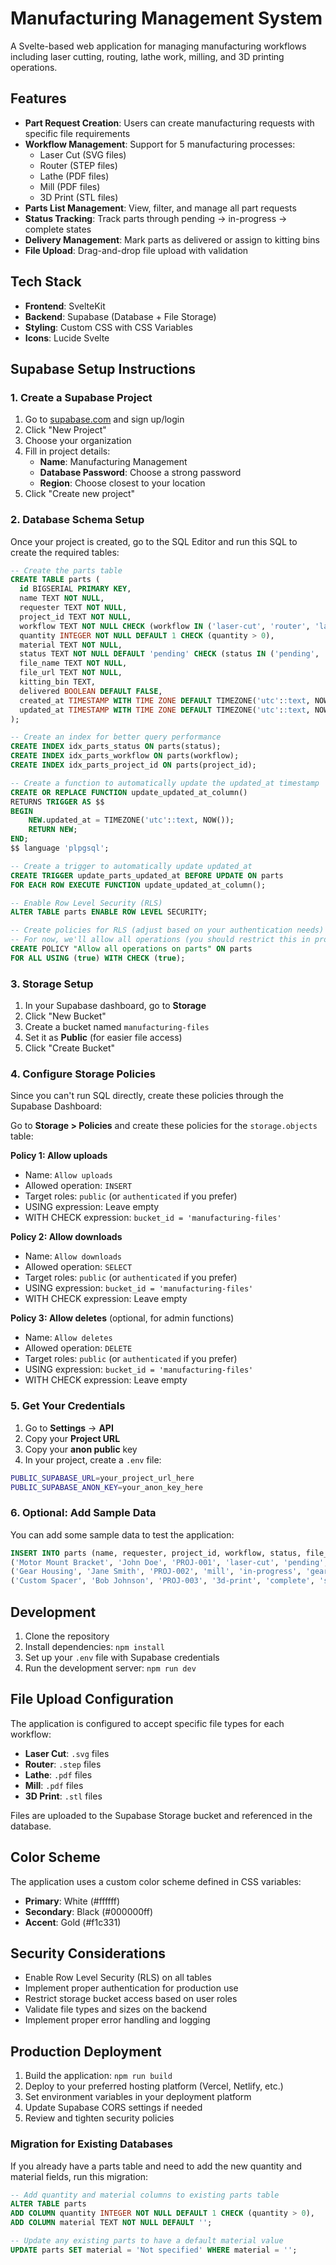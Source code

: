 # Manufacturing Management System

A Svelte-based web application for managing manufacturing workflows including laser cutting, routing, lathe work, milling, and 3D printing operations.

## Features

- **Part Request Creation**: Users can create manufacturing requests with specific file requirements
- **Workflow Management**: Support for 5 manufacturing processes:
  - Laser Cut (SVG files)
  - Router (STEP files)  
  - Lathe (PDF files)
  - Mill (PDF files)
  - 3D Print (STL files)
- **Parts List Management**: View, filter, and manage all part requests
- **Status Tracking**: Track parts through pending → in-progress → complete states
- **Delivery Management**: Mark parts as delivered or assign to kitting bins
- **File Upload**: Drag-and-drop file upload with validation

## Tech Stack

- **Frontend**: SvelteKit
- **Backend**: Supabase (Database + File Storage)
- **Styling**: Custom CSS with CSS Variables
- **Icons**: Lucide Svelte

## Supabase Setup Instructions

### 1. Create a Supabase Project

1. Go to [supabase.com](https://supabase.com) and sign up/login
2. Click "New Project"
3. Choose your organization
4. Fill in project details:
   - **Name**: Manufacturing Management
   - **Database Password**: Choose a strong password
   - **Region**: Choose closest to your location
5. Click "Create new project"

### 2. Database Schema Setup

Once your project is created, go to the SQL Editor and run this SQL to create the required tables:

```sql
-- Create the parts table
CREATE TABLE parts (
  id BIGSERIAL PRIMARY KEY,
  name TEXT NOT NULL,
  requester TEXT NOT NULL,
  project_id TEXT NOT NULL,
  workflow TEXT NOT NULL CHECK (workflow IN ('laser-cut', 'router', 'lathe', 'mill', '3d-print')),
  quantity INTEGER NOT NULL DEFAULT 1 CHECK (quantity > 0),
  material TEXT NOT NULL,
  status TEXT NOT NULL DEFAULT 'pending' CHECK (status IN ('pending', 'in-progress', 'complete')),
  file_name TEXT NOT NULL,
  file_url TEXT NOT NULL,
  kitting_bin TEXT,
  delivered BOOLEAN DEFAULT FALSE,
  created_at TIMESTAMP WITH TIME ZONE DEFAULT TIMEZONE('utc'::text, NOW()) NOT NULL,
  updated_at TIMESTAMP WITH TIME ZONE DEFAULT TIMEZONE('utc'::text, NOW()) NOT NULL
);

-- Create an index for better query performance
CREATE INDEX idx_parts_status ON parts(status);
CREATE INDEX idx_parts_workflow ON parts(workflow);
CREATE INDEX idx_parts_project_id ON parts(project_id);

-- Create a function to automatically update the updated_at timestamp
CREATE OR REPLACE FUNCTION update_updated_at_column()
RETURNS TRIGGER AS $$
BEGIN
    NEW.updated_at = TIMEZONE('utc'::text, NOW());
    RETURN NEW;
END;
$$ language 'plpgsql';

-- Create a trigger to automatically update updated_at
CREATE TRIGGER update_parts_updated_at BEFORE UPDATE ON parts
FOR EACH ROW EXECUTE FUNCTION update_updated_at_column();

-- Enable Row Level Security (RLS)
ALTER TABLE parts ENABLE ROW LEVEL SECURITY;

-- Create policies for RLS (adjust based on your authentication needs)
-- For now, we'll allow all operations (you should restrict this in production)
CREATE POLICY "Allow all operations on parts" ON parts
FOR ALL USING (true) WITH CHECK (true);
```

### 3. Storage Setup

1. In your Supabase dashboard, go to **Storage**
2. Click "New Bucket"
3. Create a bucket named `manufacturing-files`
4. Set it as **Public** (for easier file access)
5. Click "Create Bucket"

### 4. Configure Storage Policies

Since you can't run SQL directly, create these policies through the Supabase Dashboard:

Go to **Storage > Policies** and create these policies for the `storage.objects` table:

**Policy 1: Allow uploads**
- Name: `Allow uploads`
- Allowed operation: `INSERT`
- Target roles: `public` (or `authenticated` if you prefer)
- USING expression: Leave empty
- WITH CHECK expression: `bucket_id = 'manufacturing-files'`

**Policy 2: Allow downloads**
- Name: `Allow downloads`  
- Allowed operation: `SELECT`
- Target roles: `public` (or `authenticated` if you prefer)
- USING expression: `bucket_id = 'manufacturing-files'`
- WITH CHECK expression: Leave empty

**Policy 3: Allow deletes** (optional, for admin functions)
- Name: `Allow deletes`
- Allowed operation: `DELETE`
- Target roles: `public` (or `authenticated` if you prefer)  
- USING expression: `bucket_id = 'manufacturing-files'`
- WITH CHECK expression: Leave empty

### 5. Get Your Credentials

1. Go to **Settings** → **API**
2. Copy your **Project URL**
3. Copy your **anon public** key
4. In your project, create a `.env` file:

```bash
PUBLIC_SUPABASE_URL=your_project_url_here
PUBLIC_SUPABASE_ANON_KEY=your_anon_key_here
```

### 6. Optional: Add Sample Data

You can add some sample data to test the application:

```sql
INSERT INTO parts (name, requester, project_id, workflow, status, file_name, file_url) VALUES
('Motor Mount Bracket', 'John Doe', 'PROJ-001', 'laser-cut', 'pending', 'motor_mount.svg', 'https://example.com/motor_mount.svg'),
('Gear Housing', 'Jane Smith', 'PROJ-002', 'mill', 'in-progress', 'gear_housing.pdf', 'https://example.com/gear_housing.pdf'),
('Custom Spacer', 'Bob Johnson', 'PROJ-003', '3d-print', 'complete', 'spacer.stl', 'https://example.com/spacer.stl');
```

## Development

1. Clone the repository
2. Install dependencies: `npm install`
3. Set up your `.env` file with Supabase credentials
4. Run the development server: `npm run dev`

## File Upload Configuration

The application is configured to accept specific file types for each workflow:

- **Laser Cut**: `.svg` files
- **Router**: `.step` files
- **Lathe**: `.pdf` files
- **Mill**: `.pdf` files
- **3D Print**: `.stl` files

Files are uploaded to the Supabase Storage bucket and referenced in the database.

## Color Scheme

The application uses a custom color scheme defined in CSS variables:

- **Primary**: White (#ffffff)
- **Secondary**: Black (#000000ff)
- **Accent**: Gold (#f1c331)

## Security Considerations

- Enable Row Level Security (RLS) on all tables
- Implement proper authentication for production use
- Restrict storage bucket access based on user roles
- Validate file types and sizes on the backend
- Implement proper error handling and logging

## Production Deployment

1. Build the application: `npm run build`
2. Deploy to your preferred hosting platform (Vercel, Netlify, etc.)
3. Set environment variables in your deployment platform
4. Update Supabase CORS settings if needed
5. Review and tighten security policies

### Migration for Existing Databases

If you already have a parts table and need to add the new quantity and material fields, run this migration:

```sql
-- Add quantity and material columns to existing parts table
ALTER TABLE parts 
ADD COLUMN quantity INTEGER NOT NULL DEFAULT 1 CHECK (quantity > 0),
ADD COLUMN material TEXT NOT NULL DEFAULT '';

-- Update any existing parts to have a default material value
UPDATE parts SET material = 'Not specified' WHERE material = '';
```
